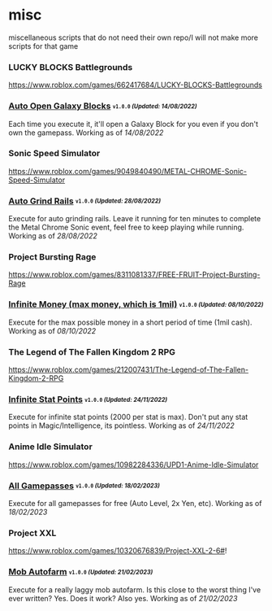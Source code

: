 # misc
miscellaneous scripts that do not need their own repo/I will not make more scripts for that game

### LUCKY BLOCKS Battlegrounds
https://www.roblox.com/games/662417684/LUCKY-BLOCKS-Battlegrounds

### [Auto Open Galaxy Blocks](Scripts/opengalaxyblocks.lua) <sub><sup>`v1.0.0` *(Updated: 14/08/2022)*</sup></sub>
Each time you execute it, it'll open a Galaxy Block for you even if you don't own the gamepass. Working as of *14/08/2022*


### Sonic Speed Simulator
https://www.roblox.com/games/9049840490/METAL-CHROME-Sonic-Speed-Simulator

### [Auto Grind Rails](Scripts/sonicgrindtime.lua) <sub><sup>`v1.0.0` *(Updated: 28/08/2022)*</sup></sub>
Execute for auto grinding rails. Leave it running for ten minutes to complete the Metal Chrome Sonic event, feel free to keep playing while running. Working as of *28/08/2022*

### Project Bursting Rage
https://www.roblox.com/games/8311081337/FREE-FRUIT-Project-Bursting-Rage

### [Infinite Money (max money, which is 1mil)](Scripts/projectburstinginfmoney.lua) <sub><sup>`v1.0.0` *(Updated: 08/10/2022)*</sup></sub>
Execute for the max possible money in a short period of time (1mil cash). Working as of *08/10/2022*

### The Legend of The Fallen Kingdom 2 RPG
https://www.roblox.com/games/212007431/The-Legend-of-The-Fallen-Kingdom-2-RPG

### [Infinite Stat Points](Scripts/tlotfk2-infstats.lua) <sub><sup>`v1.0.0` *(Updated: 24/11/2022)*</sup></sub>
Execute for infinite stat points (2000 per stat is max). Don't put any stat points in Magic/Intelligence, its pointless. Working as of *24/11/2022*

### Anime Idle Simulator
https://www.roblox.com/games/10982284336/UPD1-Anime-Idle-Simulator

### [All Gamepasses](Scripts/animeidlesimgamepasses.lua) <sub><sup>`v1.0.0` *(Updated: 18/02/2023)*</sup></sub>
Execute for all gamepasses for free (Auto Level, 2x Yen, etc). Working as of *18/02/2023*

### Project XXL
https://www.roblox.com/games/10320676839/Project-XXL-2-6#!

### [Mob Autofarm](Scripts/projectxxlautofarm.lua) <sub><sup>`v1.0.0` *(Updated: 21/02/2023)*</sup></sub>
Execute for a really laggy mob autofarm. Is this close to the worst thing I've ever written? Yes. Does it work? Also yes. Working as of *21/02/2023*
